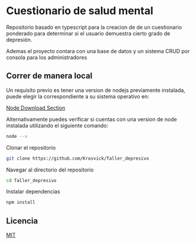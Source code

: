 # Cuestionario de salud mental  
Repositorio basado en typescript para la creacion de
de un cuestionario ponderado para determinar si el
usuario demuestra cierto grado de depresión.

Ademas el proyecto contara con una base de datos y
un sistema CRUD por consola para los administradores
## Correr de manera local

Un requisito previo es tener una version de nodejs
previamente instalada, puede elegir la correspondiente
a su sistema operativo en:

[Node Download Section](https://nodejs.org/en/download/)

Alternativamente puedes verificar si cuentas con una version
de node instalada utilizando el siguiente comando:

~~~bash  
node --v
~~~

Clonar el repositorio  

~~~bash  
git clone https://github.com/Krosvick/Taller_depresivo
~~~

Navegar al directorio del repositorio 

~~~bash  
cd Taller_depresivo
~~~

Instalar dependencias  

~~~bash  
npm install
~~~

## Licencia

[MIT](https://choosealicense.com/licenses/mit/)
